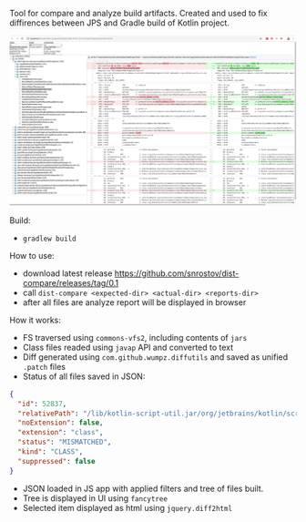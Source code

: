 Tool for compare and analyze build artifacts.
Created and used to fix diffirences between JPS and Gradle build of Kotlin project.

![screenshot](about.png)

Build:
- `gradlew build`

How to use:
- download latest release https://github.com/snrostov/dist-compare/releases/tag/0.1
- call `dist-compare <expected-dir> <actual-dir> <reports-dir>`
- after all files are analyze report will be displayed in browser

How it works:
- FS traversed using `commons-vfs2`, including contents of `jars`
- Class files readed using `javap` API and converted to text
- Diff generated using `com.github.wumpz.diffutils` and saved as unified `.patch` files
- Status of all files saved in JSON:
```json
{
  "id": 52837,
  "relativePath": "/lib/kotlin-script-util.jar/org/jetbrains/kotlin/script/util/KotlinAnnotatedScriptDependenciesResolver.class",
  "noExtension": false,
  "extension": "class",
  "status": "MISMATCHED",
  "kind": "CLASS",
  "suppressed": false
}
```
- JSON loaded in JS app with applied filters and tree of files built.
- Tree is displayed in UI using `fancytree`
- Selected item displayed as html using `jquery.diff2html`